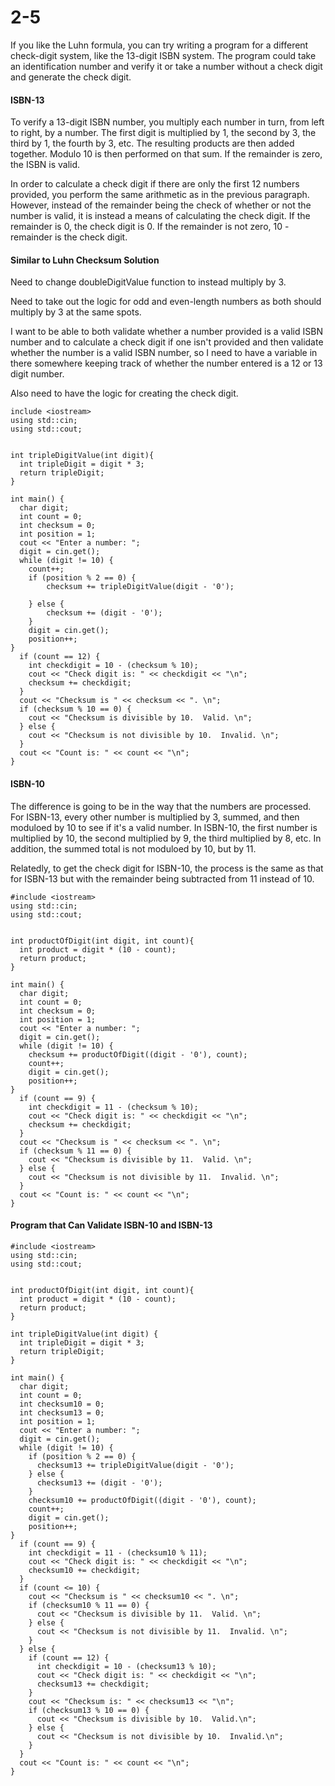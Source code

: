 # 2-5

If you like the Luhn formula, you can try writing a program for a different check-digit system, like the 13-digit ISBN system. The program could take an identification number and verify it or take a number without a check digit and generate the check digit.

#### ISBN-13

To verify a 13-digit ISBN number, you multiply each number in turn, from left to right, by a number. The first digit is multiplied by 1, the second by 3, the third by 1, the fourth by 3, etc. The resulting products are then added together. Modulo 10 is then performed on that sum. If the remainder is zero, the ISBN is valid.

In order to calculate a check digit if there are only the first 12 numbers provided, you perform the same arithmetic as in the previous paragraph. However, instead of the remainder being the check of whether or not the number is valid, it is instead a means of calculating the check digit. If the remainder is 0, the check digit is 0. If the remainder is not zero, 10 - remainder is the check digit.

#### Similar to Luhn Checksum Solution

Need to change doubleDigitValue function to instead multiply by 3.

Need to take out the logic for odd and even-length numbers as both should multiply by 3 at the same spots.

I want to be able to both validate whether a number provided is a valid ISBN number and to calculate a check digit if one isn't provided and then validate whether the number is a valid ISBN number, so I need to have a variable in there somewhere keeping track of whether the number entered is a 12 or 13 digit number.

Also need to have the logic for creating the check digit.

```
include <iostream>
using std::cin;
using std::cout;


int tripleDigitValue(int digit){
  int tripleDigit = digit * 3;
  return tripleDigit;
}

int main() {
  char digit;
  int count = 0;
  int checksum = 0;
  int position = 1;
  cout << "Enter a number: ";
  digit = cin.get();
  while (digit != 10) {
    count++;
    if (position % 2 == 0) {
        checksum += tripleDigitValue(digit - '0');

    } else {
        checksum += (digit - '0');
    }
    digit = cin.get();
    position++;
}
  if (count == 12) {
    int checkdigit = 10 - (checksum % 10);
    cout << "Check digit is: " << checkdigit << "\n";
    checksum += checkdigit;
  }
  cout << "Checksum is " << checksum << ". \n";
  if (checksum % 10 == 0) {
    cout << "Checksum is divisible by 10.  Valid. \n";
  } else {
    cout << "Checksum is not divisible by 10.  Invalid. \n";
  }
  cout << "Count is: " << count << "\n";
}
```

#### ISBN-10

The difference is going to be in the way that the numbers are processed. For ISBN-13, every other number is multiplied by 3, summed, and then moduloed by 10 to see if it's a valid number. In ISBN-10, the first number is multiplied by 10, the second multiplied by 9, the third multiplied by 8, etc. In addition, the summed total is not moduloed by 10, but by 11.

Relatedly, to get the check digit for ISBN-10, the process is the same as that for ISBN-13 but with the remainder being subtracted from 11 instead of 10.

```
#include <iostream>
using std::cin;
using std::cout;


int productOfDigit(int digit, int count){
  int product = digit * (10 - count);
  return product;
}

int main() {
  char digit;
  int count = 0;
  int checksum = 0;
  int position = 1;
  cout << "Enter a number: ";
  digit = cin.get();
  while (digit != 10) {
    checksum += productOfDigit((digit - '0'), count);
    count++;
    digit = cin.get();
    position++;
}
  if (count == 9) {
    int checkdigit = 11 - (checksum % 10);
    cout << "Check digit is: " << checkdigit << "\n";
    checksum += checkdigit;
  }
  cout << "Checksum is " << checksum << ". \n";
  if (checksum % 11 == 0) {
    cout << "Checksum is divisible by 11.  Valid. \n";
  } else {
    cout << "Checksum is not divisible by 11.  Invalid. \n";
  }
  cout << "Count is: " << count << "\n";
}
```

#### Program that Can Validate ISBN-10 and ISBN-13

```
#include <iostream>
using std::cin;
using std::cout;


int productOfDigit(int digit, int count){
  int product = digit * (10 - count);
  return product;
}

int tripleDigitValue(int digit) {
  int tripleDigit = digit * 3;
  return tripleDigit;
}

int main() {
  char digit;
  int count = 0;
  int checksum10 = 0;
  int checksum13 = 0;
  int position = 1;
  cout << "Enter a number: ";
  digit = cin.get();
  while (digit != 10) {
    if (position % 2 == 0) {
      checksum13 += tripleDigitValue(digit - '0');
    } else {
      checksum13 += (digit - '0');
    }
    checksum10 += productOfDigit((digit - '0'), count);
    count++;
    digit = cin.get();
    position++;
}
  if (count == 9) {
    int checkdigit = 11 - (checksum10 % 11);
    cout << "Check digit is: " << checkdigit << "\n";
    checksum10 += checkdigit;
  }
  if (count <= 10) {
    cout << "Checksum is " << checksum10 << ". \n";
    if (checksum10 % 11 == 0) {
      cout << "Checksum is divisible by 11.  Valid. \n";
    } else {
      cout << "Checksum is not divisible by 11.  Invalid. \n";
    }
  } else {
    if (count == 12) {
      int checkdigit = 10 - (checksum13 % 10);
      cout << "Check digit is: " << checkdigit << "\n";
      checksum13 += checkdigit;
    }
    cout << "Checksum is: " << checksum13 << "\n";
    if (checksum13 % 10 == 0) {
      cout << "Checksum is divisible by 10.  Valid.\n";
    } else {
      cout << "Checksum is not divisible by 10.  Invalid.\n";
    }
  }
  cout << "Count is: " << count << "\n";
}
```
